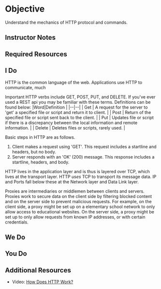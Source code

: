 # Objective
Understand the mechanics of HTTP protocol and commands.
## Instructor Notes


## Required Resources


## I Do
HTTP is the common language of the web. Applications use HTTP to communicate, much 

Important HTTP verbs include GET, POST, PUT, and DELETE. If you've ever used a REST api you may be familiar with these terms. Definitions can be found below: 
|Word|Definition  |
|--|--|
| Get | A request for the server to 'get' a specified file or script and return it to client.   |
| Post | Return of the specified file or script sent back to the client.  |
| Put | Updates file or script if there is a discrepancy between the local information and remote information.  |
| Delete | Deletes files or scripts, rarely used. |


Basic steps in HTTP are as follows. 
1. Client makes a request using 'GET'. This request includes a startline and headers, but no body.
2. Server responds with an 'OK' (200) message. This response includes a startline, headers, and body. 


HTTP lives in the application layer and is thus is layered over TCP, which lives at the transport layer. HTTP *uses* TCP to transport its message data. IP and Ports fall below these at the Network layer and Data Link layer. 

Proxies are intermediaries or middlemen between clients and servers. Proxies work to secure data on the client side by filtering blocked content and on the server side to prevent malicious requests. For example, on the client side, a proxy might be set up on a elementary school network to only allow access to educational websites. On the server side, a proxy might be set up to only allow requests from known IP addresses, or with certain credentials. 




## We Do

## You Do



## Additional Resources
- Video: [How Does HTTP Work? ](https://www.youtube.com/watch?v=M_oTNuVNkms)
<!--stackedit_data:
eyJoaXN0b3J5IjpbMTU3MTk3MDM4NCwtMTI5NTIwOTYyLDE3OD
M5MzI3ODksLTU0MzMxNjQ2NywtMTY2MDIyOTYyOV19
-->